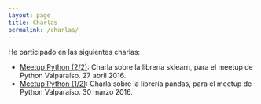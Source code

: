 ```yaml
---
layout: page
title: Charlas
permalink: /charlas/
---
```


He participado en las siguientes charlas:

* [Meetup Python (2/2)](https://sebastiandres.github.io/talk_2016_04_python_meetup_sklearn/): Charla sobre la librería sklearn, para el meetup de Python Valparaíso. 27 abril 2016.
* [Meetup Python (1/2)](https://sebastiandres.github.io/talk_2016_03_python_meetup_pandas/): Charla sobre la librería pandas, para el meetup de Python Valparaíso. 30 marzo 2016.